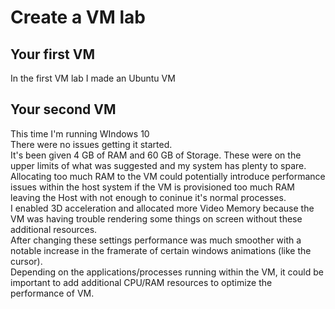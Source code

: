 # Create a VM lab

## Your first VM
In the first VM lab I made an Ubuntu VM  


## Your second VM
This time I'm running WIndows 10  
There were no issues getting it started.  
It's been given 4 GB of RAM and 60 GB of Storage. These were on the upper limits of what was suggested and my system has plenty to spare.  
Allocating too much RAM to the VM could potentially introduce performance issues within the host system if the VM is provisioned too much RAM leaving the Host with not enough to coninue it's normal processes.  
I enabled 3D acceleration and allocated more Video Memory because the VM was having trouble rendering some things on screen without these additional resources.  
After changing these settings performance was much smoother with a notable increase in the framerate of certain windows animations (like the cursor).  
Depending on the applications/processes running within the VM, it could be important to add additional CPU/RAM resources to optimize the performance of VM.  

